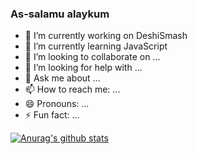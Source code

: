 ### As-salamu alaykum

- 🔭 I’m currently working on DeshiSmash
- 🌱 I’m currently learning JavaScript
- 👯 I’m looking to collaborate on ...
- 🤔 I’m looking for help with ...
- 💬 Ask me about ...
- 📫 How to reach me: ...
- 😄 Pronouns: ...
- ⚡ Fun fact: ...

[![Anurag's github stats](https://github-readme-stats.vercel.app/api?username=nahidthenh)](https://github.com/anuraghazra/github-readme-stats)

